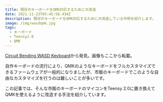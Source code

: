 ```yaml
---
title: 既存のキーボードをQMK対応するために大改造
date: 2021-11-23T05:45:58.434Z
description: 既存のキーボードをQMK対応するために大改造している作例を紹介します。
image: /img/wasdqmk.jpg
tags:
  - キーボード
  - Teensy2.0
  - QMK
---
```

[Circuit Bending WASD Keyboard](https://hackaday.io/project/171323-circuit-bending-wasd-keyboard)から発見。画像もここから転載。

自作キーボードの流行により、QMKのようなキーボードをフルカスタマイズできるファームウェアが一般的になりましたが、市販のキーボードでこのような自由なカスタマイズを行うのは難しいことが多いです。

この記事では、そんな市販のキーボードのマイコンをTeensy 2.0に置き換えてQMKを使えるように改造する手法を紹介しています。

